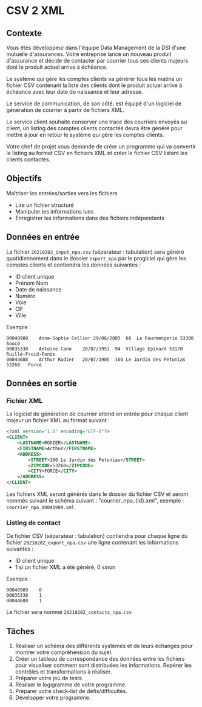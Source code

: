 # CSV 2 XML

## Contexte

Vous êtes développeur dans l'équipe Data Management de la DSI d'une mutuelle d'assurances. Votre entreprise lance un nouveau produit d'assurance et décide de contacter par courrier tous ses clients majeurs dont le produit actuel arrive à échéance. 

Le système qui gère les comptes clients va générer tous les matins un fichier CSV contenant la liste des clients dont le produit actuel arrive à échéance avec leur date de naissance et leur adresse. 

Le service de communication, de son côté, est équipé d'un logiciel de génération de courrier à partir de fichiers XML. 

Le service client souhaite conserver une trace des courriers envoyés au client, un listing des comptes clients contactés devra être généré pour mettre à jour en retour le système qui gère les comptes clients.

Votre chef de projet vous demande de créer un programme qui va convertir le listing au format CSV en fichiers XML et créer le fichier CSV listant les clients contactés.

## Objectifs

Maîtriser les entrées/sorties vers les fichiers
+ Lire un fichier structuré
+ Manipuler les informations lues
+ Enregistrer les informations dans des fichiers indépendants

## Données en entrée

Le fichier ```20210202_input_npa.csv``` (séparateur : tabulation) sera généré quotidiennement dans le dossier ```export_npa``` par le progiciel qui gère les comptes clients et contiendra les données suivantes :

+ ID client unique
+ Prénom Nom
+ Date de naissance
+ Numéro
+ Voie
+ CP
+ Ville

Exemple : 
```
00040989	Anne-Sophie Cellier	29/06/2005	66	La Fourmengerie	53300	Soucé
00035338	Antoine Cano	20/07/1951	94	Village Epinard	53170	Ruillé-Froid-Fonds
00044688	Arthur Rodier	28/07/1905	160	Le Jardin des Petunias	53260	Forcé
```

## Données en sortie

### Fichier XML

Le logiciel de génération de courrier attend en entrée pour chaque client majeur un fichier XML au format suivant :

```xml
<?xml version="1.0" encoding="UTF-8"?>
<CLIENT>
    <LASTNAME>RODIER</LASTNAME>
    <FIRSTNAME>Arthur</FIRSTNAME>
    <ADDRESS>
        <STREET>160	Le Jardin des Petunias</STREET>
        <ZIPCODE>53260</ZIPCODE>
        <CITY>FORCE</CITY>
    </ADDRESS>
</CLIENT>
```

Les fichiers XML seront générés dans le dossier du fichier CSV et seront nommés suivant le schéma suivant : "courrier_npa_{id}.xml", exemple : ```courrier_npa_00040989.xml```.

### Listing de contact

Ce fichier CSV (séparateur : tabulation) contiendra pour chaque ligne du fichier ```20210202_export_npa.csv``` une ligne contenant les informations suivantes :

+ ID client unique
+ 1 si un fichier XML a été généré, 0 sinon

Exemple :
```
00040989	0
00035338	1
00044688	1
```

Le fichier sera nommé ```20210202_contacts_npa.csv```

## Tâches

1) Réaliser un schéma des différents systèmes et de leurs échanges pour montrer votre compréhension du sujet.
2) Créer un tableau de correspondance des données entre les fichiers pour visualiser comment sont distribuées les informations. Repérer les contrôles et transformations à réaliser.
3) Préparer votre jeu de tests.
4) Réaliser le logigramme de votre programme.
5) Préparer votre check-list de défis/difficultés.
6) Développer votre programme.